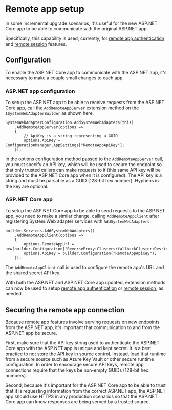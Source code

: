 # Remote app setup

In some incremental upgrade scenarios, it's useful for the new ASP.NET Core app to be able to communicate with the original ASP.NET app.

Specifically, this capability is used, currently, for [remote app authentication](remote-authentication/remote-authentication.md) and [remote session](session-state/remote-session.md) features.

## Configuration

To enable the ASP.NET Core app to communicate with the ASP.NET app, it's necessary to make a couple small changes to each app.

### ASP.NET app configuration

To setup the ASP.NET app to be able to receive requests from the ASP.NET Core app, call the `AddRemoteAppServer` extension method on the `ISystemWebAdapterBuilder` as shown here.

```CSharp
SystemWebAdapterConfiguration.AddSystemWebAdapters(this)
    .AddRemoteAppServer(options =>
    {
        // ApiKey is a string representing a GUID
        options.ApiKey = ConfigurationManager.AppSettings["RemoteAppApiKey"];
    });
```

In the options configuration method passed to the `AddRemoteAppServer` call, you must specify an API key, which will be used to secure the endpoint so that only trusted callers can make requests to it (this same API key will be provided to the ASP.NET Core app when it is configured). The API key is a string and must be parsable as a GUID (128-bit hex number). Hyphens in the key are optional.

### ASP.NET Core app

To setup the ASP.NET Core app to be able to send requests to the ASP.NET app, you need to make a similar change, calling `AddRemoteAppClient` after registering System.Web adapter services with `AddSystemWebAdapters`.

```CSharp
builder.Services.AddSystemWebAdapters()
    .AddRemoteAppClient(options =>
    {
        options.RemoteAppUrl = new(builder.Configuration["ReverseProxy:Clusters:fallbackCluster:Destinations:fallbackApp:Address"]);
        options.ApiKey = builder.Configuration("RemoteAppApiKey");
    });
```

The `AddRemoteAppClient` call is used to configure the remote app's URL and the shared secret API key.

With both the ASP.NET and ASP.NET Core app updated, extension methods can now be used to setup [remote app authentication](remote-authentication/remote-authentication.md) or [remote session](session-state/remote-session.md), as needed.

## Securing the remote app connection

Because remote app features involve serving requests on new endpoints from the ASP.NET app, it's important that communication to and from the ASP.NET app be secure.

First, make sure that the API key string used to authenticate the ASP.NET Core app with the ASP.NET app is unique and kept secret. It is a best practice to not store the API key in source control. Instead, load it at runtime from a secure source such as Azure Key Vault or other secure runtime configuration. In order to encourage secure API keys, remote app connections require that the keys be non-empty GUIDs (128-bit hex numbers).

Second, because it's important for the ASP.NET Core app to be able to trust that it is requesting information from the correct ASP.NET app, the ASP.NET app should use HTTPS in any production scenarios so that the ASP.NET Core app can know responses are being served by a trusted source.
